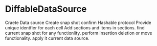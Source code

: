 # DiffableDataSource
Craete Data source
Create snap shot confirm Hashable protocol
Provide unique identfier for each cell
Add sections and items in sections.
find current snap shot for any functionlity.
perform insertion deletion or move functionality.
apply it current data source.
